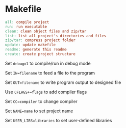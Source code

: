 # Makefile

```Makefile
all: compile project
run: run executable
clean: clean object files and zip/tar
list: list all project's directories and files
zip/tar: compress project folder
update: update makefile
readme: generate this readme
create: create project structure
```


Set `debug=1` to compile/run in debug mode

Set `IN=filename` to feed a file to the program

Set `OUT=filename` to write program output to designed file

Use `CFLAGS+=flags` to add compiler flags

Set `CC=compiler` to change compiler

Set `NAME=name` to set project name

Set `USER_LIBS=libraries` to set user-defined libraries


